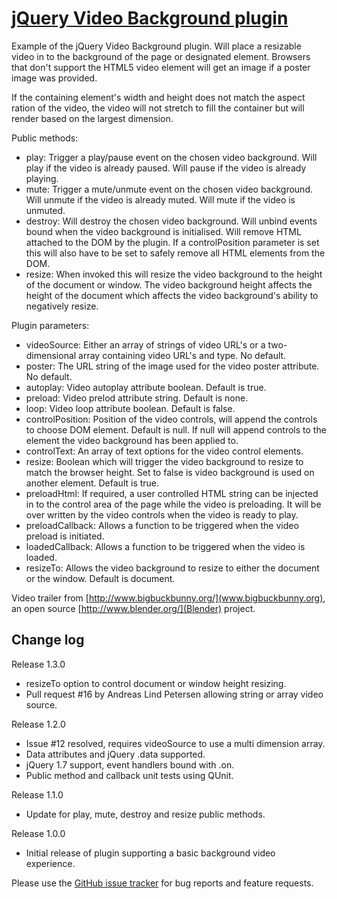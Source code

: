 # [jQuery Video Background plugin](http://www.georgepaterson.com)

Example of the jQuery Video Background plugin. Will place a resizable video in to the background of the page or designated element. Browsers that don't support the HTML5 video element will get an image if a poster image was provided.

If the containing element's width and height does not match the aspect ration of the video, the video will not stretch to fill the container but will render based on the largest dimension.

Public methods:

* play: Trigger a play/pause event on the chosen video background. Will play if the video is already paused. Will pause if the video is already playing. 
* mute: Trigger a mute/unmute event on the chosen video background. Will unmute if the video is already muted. Will mute if the video is unmuted.
* destroy: Will destroy the chosen video background. Will unbind events bound when the video background is initialised. Will remove HTML attached to the DOM by the plugin. If a controlPosition parameter is set this will also have to be set to safely remove all HTML elements from the DOM.
* resize: When invoked this will resize the video background to the height of the document or window. The video background height affects the height of the document which affects the video background's ability to negatively resize.

Plugin parameters:

*	videoSource: Either an array of strings of video URL's or a two-dimensional array containing video URL's and type. No default.
*	poster: The URL string of the image used for the video poster attribute. No default.
*	autoplay: Video autoplay attribute boolean. Default is true.
*	preload: Video prelod attribute string. Default is none.
*	loop: Video loop attribute boolean. Default is false.
*	controlPosition: Position of the video controls, will append the controls to choose DOM element. Default is null.  If null will append controls to the element the video background has been applied to.
*	controlText: An array of text options for the video control elements.
*	resize: Boolean which will trigger the video background to resize to match the browser height. Set to false is video background is used on another element. Default is true.
*	preloadHtml: If required, a user controlled HTML string can be injected in to the control area of the page while the video is preloading. It will be over written by the video controls when the video is ready to play.
*	preloadCallback: Allows a function to be triggered when the video preload is initiated.
*	loadedCallback: Allows a function to be triggered when the video is loaded.
*	resizeTo: Allows the video background to resize to either the document or the window. Default is document.

Video trailer from [http://www.bigbuckbunny.org/](www.bigbuckbunny.org), an open source [http://www.blender.org/](Blender) project.

## Change log

Release 1.3.0

* resizeTo option to control document or window height resizing.
* Pull request #16 by Andreas Lind Petersen allowing string or array video source.

Release 1.2.0

* Issue #12 resolved, requires videoSource to use a multi dimension array.
* Data attributes and jQuery .data supported.
* jQuery 1.7 support, event handlers bound with .on.
* Public method and callback unit tests using QUnit.

Release 1.1.0

* Update for play, mute, destroy and resize public methods.

Release 1.0.0

* Initial release of plugin supporting a basic background video experience.

	
Please use the [GitHub issue tracker](http://github.com/georgepaterson/jquery-videobackground/issues) for bug reports and feature requests.